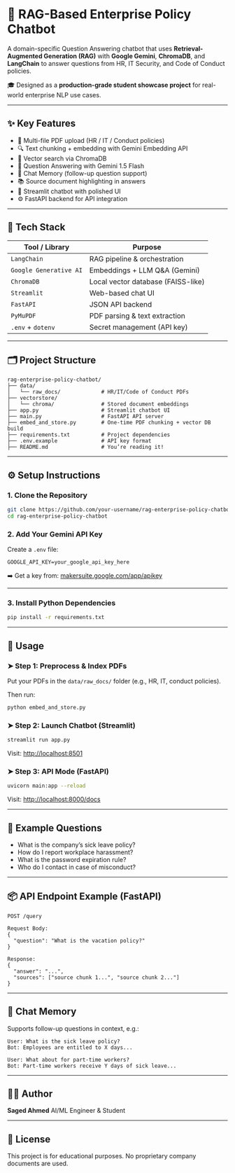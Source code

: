 # 💬 RAG-Based Enterprise Policy Chatbot

A domain-specific Question Answering chatbot that uses **Retrieval-Augmented Generation (RAG)** with **Google Gemini**, **ChromaDB**, and **LangChain** to answer questions from HR, IT Security, and Code of Conduct policies.

🎓 Designed as a **production-grade student showcase project** for real-world enterprise NLP use cases.

---

## ✨ Key Features

* 📄 Multi-file PDF upload (HR / IT / Conduct policies)
* 🔍 Text chunking + embedding with Gemini Embedding API
* 🧠 Vector search via ChromaDB
* 🤖 Question Answering with Gemini 1.5 Flash
* 🧠 Chat Memory (follow-up question support)
* 📚 Source document highlighting in answers
* 💬 Streamlit chatbot with polished UI
* ⚙️ FastAPI backend for API integration

---

## 🧱 Tech Stack

| Tool / Library         | Purpose                            |
| ---------------------- | ---------------------------------- |
| `LangChain`            | RAG pipeline & orchestration       |
| `Google Generative AI` | Embeddings + LLM Q\&A (Gemini)     |
| `ChromaDB`             | Local vector database (FAISS-like) |
| `Streamlit`            | Web-based chat UI                  |
| `FastAPI`              | JSON API backend                   |
| `PyMuPDF`              | PDF parsing & text extraction      |
| `.env` + `dotenv`      | Secret management (API key)        |

---

## 🗂️ Project Structure

```
rag-enterprise-policy-chatbot/
├── data/
│   └── raw_docs/             # HR/IT/Code of Conduct PDFs
├── vectorstore/
│   └── chroma/               # Stored document embeddings
├── app.py                    # Streamlit chatbot UI
├── main.py                   # FastAPI API server
├── embed_and_store.py        # One-time PDF chunking + vector DB build
├── requirements.txt          # Project dependencies
├── .env.example              # API key format
├── README.md                 # You’re reading it!
```

---

## ⚙️ Setup Instructions

### 1. Clone the Repository

```bash
git clone https://github.com/your-username/rag-enterprise-policy-chatbot.git
cd rag-enterprise-policy-chatbot
```

### 2. Add Your Gemini API Key

Create a `.env` file:

```env
GOOGLE_API_KEY=your_google_api_key_here
```

➡️ Get a key from: [makersuite.google.com/app/apikey](https://makersuite.google.com/app/apikey)

---

### 3. Install Python Dependencies

```bash
pip install -r requirements.txt
```

---

## 🚀 Usage

### ➤ Step 1: Preprocess & Index PDFs

Put your PDFs in the `data/raw_docs/` folder (e.g., HR, IT, conduct policies).

Then run:

```bash
python embed_and_store.py
```

### ➤ Step 2: Launch Chatbot (Streamlit)

```bash
streamlit run app.py
```

Visit: [http://localhost:8501](http://localhost:8501)

### ➤ Step 3: API Mode (FastAPI)

```bash
uvicorn main:app --reload
```

Visit: [http://localhost:8000/docs](http://localhost:8000/docs)

---

## 💬 Example Questions

* What is the company’s sick leave policy?
* How do I report workplace harassment?
* What is the password expiration rule?
* Who do I contact in case of misconduct?

---

## 📦 API Endpoint Example (FastAPI)

```http
POST /query

Request Body:
{
  "question": "What is the vacation policy?"
}

Response:
{
  "answer": "...",
  "sources": ["source chunk 1...", "source chunk 2..."]
}
```

---

## 🧠 Chat Memory

Supports follow-up questions in context, e.g.:

```
User: What is the sick leave policy?
Bot: Employees are entitled to X days...

User: What about for part-time workers?
Bot: Part-time workers receive Y days of sick leave...
```

---

## 👨‍💻 Author

**Saged Ahmed**
AI/ML Engineer & Student

---

## 📌 License

This project is for educational purposes. No proprietary company documents are used.
